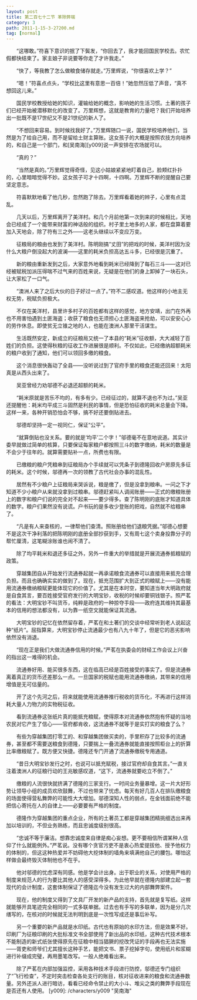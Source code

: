 ```yaml
---
layout: post
title: 第二百七十二节 革除弊端
category: 3
path: 2011-1-15-3-27200.md
tag: [normal]
---
```


　　“这哪敢。”符喜下意识的抿了下鬓发，“你回去了，我才能回国民学校去。农忙假都快结束了。家主娘子非说要等你走了才许我走。”

　　“快了，等我教了怎么做粮食储存就走。”万里辉说，“你很喜欢上学？”

　　“嗯！”符喜点点头，“学校比这里有意思一百倍！”她忽然压低了声音，“真不想回这儿来。”

　　国民学校教授给她的知识，灌输给她的概念，影响她的生活习惯。土著的孩子们已经开始被潜移默化的改变了。万里辉想，这就是教育的力量吧？我们开始培养出一批既不是17世纪又不是21世纪的新人了。

　　“不想回来容易。到时候找我好了。”万里辉随口一说，国民学校培养他们，当然是为了给自己用，而不是留给土财主算账。这女孩子的大概是按照农技方向培养的，和自己是一个部门，和[吴南海][y009]说一声安排在农场就可以。

　　“真的？”

　　“当然是真的。”万里辉觉得奇怪，见这小姑娘紧紧地盯着自己，脸颊红扑扑的，心里暗暗觉得不妙。这女孩子可才十四啊，十四啊。万里辉不断的提醒自己要坚定意志。

　　符喜默默地看了他几秒，忽然跑了除去。万里辉看着她的辫子，心里有点混乱。

　　几天以后，万里辉离开了美洋村。和几个月前他第一次到来的时候相比，天地会已经成了一个能带来财富的神话般的组织。村子里土地多的人家，都在盘算着要加入天地会，除了符有三之外——这老头继续以不变应万变。

　　征粮局的粮由也发到了美洋村。陈明刚搞“丈田”的把戏的时候，美洋村因为没什么大粮户倒没起大的波澜——这里的耗米负担高达五斗多，已经很是沉重了。

　　新的粮由重新发到之后，大家意外地看到耗米已经降到了每石三斗——这对已经被赋税加派压得喘不过气来的百姓来说，无疑是在他们的身上卸掉了一块石头，让大家松了一口气。

　　“澳洲人来了之后大伙的日子好过一点了。”符不二感叹道。他这样的小地主无权无势，税赋负担极大。

　　不仅在美洋村，县里许多村子的百姓都有这样的感觉，地方安靖，出门在外再也不用害怕遇到土匪海盗；收获了粮食也无须担心土匪海盗来抢劫，可以安安心心的劳作休息。即使贫无立锥之地的人，也能在澳洲人那里干活谋生。

　　生活既然安定，新成立的征粮局又统一了本县的“耗米”征收额，大大减轻了百姓们的负担。这使得秋粮的征收工作进展很是顺利。不仅如此，已经缴纳超额耗米的粮户收到了通知，他们可以领回多缴的粮食。

　　这个消息很快轰动了全县——没听说过到了官府手里的粮食还能还回来！太阳真是从西头出来了。

　　吴亚曾经力劝邬德不必退还超额的耗米。

　　“耗米原就是苦乐不均的，有多有少。已经征过的，就算不退也不为过。”吴亚还提醒他：耗米均平成三斗固然是利民的事情，但是恐怕征收的耗米总量会下降。这样一来，各种开销恐怕会不够，搞不好还要倒贴进去。

　　邬德却坚持一定一视同仁，保证“公平”。

　　“就算倒贴也没关系。要的就是‘均平’二个字！”邬德毫不在意地说道。其实计委早就做过简单的核算，只要保证每家粮户都按照三斗的数字缴纳，耗米的数量是不会少于往年的。就算需要贴补一点，所费也有限。

　　已缴粮的粮户凭粮串到征粮局办个手续就可以凭条子到德隆回收户房原先多征的耗米。这个时候，邬德再一次的领教了古代社会办事的混乱性。

　　居然有不少粮户上征粮局来哭诉说，粮是缴了，但是没拿到粮串。一问之下才知道不少小粮户从来就没拿到过粮串。邬德赶紧叫人调阅账册——正式的缴粮账册上的数字和粮户们说的完全对不起来——要少得多。查了陈明刚的底账才知道具体的数字。粮户们果然没有说谎。户书玩的是多收少登账的把戏，自然就不给粮串了。

　　“凡是有人来查核的，一律帮他们查清。照账册给他们退粮凭据。”邬德心想要不是这次干净利落的把陈明刚的底册全部抄获到手，又有周七这个卖身投靠分子的帮忙厘清，这笔糊涂账谁也闹不清了。

　　除了均平耗米和退还多征之外，另外一件重大的举措就是开展流通券抵粮赋的政策。

　　穿越集团自从开始发行流通券起就一再承诺粮食流通券可以直接用来抵充合理负担。而且也确确实实的做到了。现在，抵充范围扩大到正式的粮赋上——没有能用流通券缴纳粮赋更能体现它的价值了。尤其是在本时空，要知道当年大明政府就是自食其言，要百姓接受官府发行的大明宝钞，收税的时候却要铜钱银子。照严茗的看法：大明宝钞不叫货币，纯粹是政府的一种掠夺手段——政府连其维持其最基本的信用的想法都没有，以为靠一纸空文就能保证其流通。

　　大明宝钞的记忆在依然留存着，严茗在和土著们的交谈中经常听到老人说起这种“纸片”。屈指算来，大明宝钞停止流通最少也有八九十年了，但是它的恶劣影响依然没有消退。

　　“现在正是我们大做流通券信用的时候。”严茗在执委会的财经工作会议上兴奋的指出这一难得的机会。

　　流通券好用、能买很多东西，这在临高已经是百姓接受的事实了。但是流通券离着真正的货币还差那么一点。一旦国家的税赋也能用流通券缴纳，其带来的信用增值是无可估量的。

　　开了这个先河之后，将来就能使用流通券推行税收的货币化，不再进行这样消耗大量人力物力的实物税征收。

　　看到流通券这张纸片真的能抵充粮赋，使得原本对流通券依然抱有怀疑的当地农民对它产生了信心——官府都肯收，这流通券不就等于是实打实的粮食了么？

　　有些为穿越集团打零工的、和穿越集团做买卖的，手里积存了比较多的流通券，甚至都不需要送粮食到德隆，只要揣上一叠流通券就能直接按照柜台上的折算比率缴粮赋了。既方便又快捷。德隆还专门开通了流通券缴税专用通道。

　　“昔日大明宝钞发行之时，也说可以抵充赋税，接过官府却自食其言。”一直关注着澳洲人的征粮行动的王兆敏感叹道，“这下，流通券就要屹立不倒了。”

　　缴粮的人流很快就挤满了德隆的三家支行。一时间业务量暴增。这一片大好形势让领导小组的成员欢欣鼓舞，不过也带来了忧虑。每天有好几百人在排队缴粮食的场面使得营私舞弊的可能性大大增加。邬德深知人性的弱点，在金钱面前绝不能把信心寄托在人的自律上——必要要有严格的制度。

　　德隆作为穿越集团的重点企业，所有的土著员工都是穿越集团精挑细选出来再加以培训的，不但业务熟练，而且忠诚度级别很高。

　　“忠诚不等于廉洁。想靠忠诚度来自律是痴心妄想。更不要相信所谓某种人信仰了什么就能例外。”严茗说。没有哪个贪官污吏不是衷心热爱提拔他、授予他权力的体制的，但这这种热爱并不妨碍他大挖体制的墙角来填满他自己的腰包。哪怕这样做会最终毁灭体制他也不在乎。

　　他对邬德的忧虑深有同感。他是学会计出身。出于职业的关系，对使用严格的制度来规范人的行为要比其他人的感受深得多。为此他早就在德隆内部建立起一套现代的会计制度，这套体制保证了德隆迄今没有发生过大的内部舞弊案件。

　　现在，他的制度又得到了文具厂开发的新产品的支持，首先就是复写纸。这样就能够开具笔迹完全相同的一式多联单据。过去也有手写的多联单，因为是分几次缮写的，在核对的时候就无法判明到底是一次性写成还是事后补写。

　　另一个重要的新产品就是水印纸。古代也有原始的水印方法，但是效果不好。印刷厂为征粮印刷的大批标准文书全部使用了新出品的水印纸，这种古代技术根本不能制造的新式纸张使得原先在征粮中相当猖獗的挖改凭证的手段再也无法实施——胥吏和师爷们尤其擅长这种手艺，能把文书、票子挖掉字句，使用纸片和浆糊进行补缀成完璧，再用墨笔改写。一般人绝难看出来。

　　除了严茗在内部加强监控，采用各种技术手段进行防控，邬德还专门组织了“飞行检查”，不定时突击检查各处支行的账目，核对征收进来的粮食和流通券数量。另外还派人进行暗访，看看已经命令禁止的大小斗、堆尖之类的舞弊手段现在是否还有人使用。
[y009]: /characters/y009 "吴南海"
